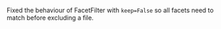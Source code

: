 Fixed the behaviour of FacetFilter with `keep=False` so all facets need to match
before excluding a file.
